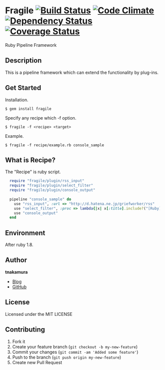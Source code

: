 # Fragile [![Build Status](https://secure.travis-ci.org/tnakamura/fragile.png)](http://travis-ci.org/tnakamura/fragile) [![Code Climate](https://codeclimate.com/github/tnakamura/fragile.png)](https://codeclimate.com/github/tnakamura/fragile) [![Dependency Status](https://gemnasium.com/tnakamura/fragile.png)](https://gemnasium.com/tnakamura/fragile) [![Coverage Status](https://coveralls.io/repos/tnakamura/fragile/badge.png?branch=master)](https://coveralls.io/r/tnakamura/fragile)

Ruby Pipeline Framework

## Description

This is a pipeline framework which can extend the functionality by plug-ins.

## Get Started

Installation.

    $ gem install fragile

Specify any recipe which -f option.

    $ fragile -f <recipe> <target>

Example.

    $ fragile -f recipe/example.rb console_sample

## What is Recipe?

The "Recipe" is ruby script.

```ruby
  require "fragile/plugin/rss_input"
  require "fragile/plugin/select_filter"
  require "fragile/plugin/console_output"
  
  pipeline "console_sample" do
    use "rss_input", :url => "http://d.hatena.ne.jp/griefworker/rss"
    use "select_filter", :proc => lambda{|x| x[:title].include?("[Ruby]")}
    use "console_output"
  end
```

## Environment

After ruby 1.8.

## Author

**tnakamura**

* [Blog](http://tnakamura.hatenablog.com/)
* [GitHub](https://github.com/tnakamura)

## License

Licensed under the MIT LICENSE

## Contributing

1. Fork it
2. Create your feature branch (`git checkout -b my-new-feature`)
3. Commit your changes (`git commit -am 'Added some feature'`)
4. Push to the branch (`git push origin my-new-feature`)
5. Create new Pull Request

